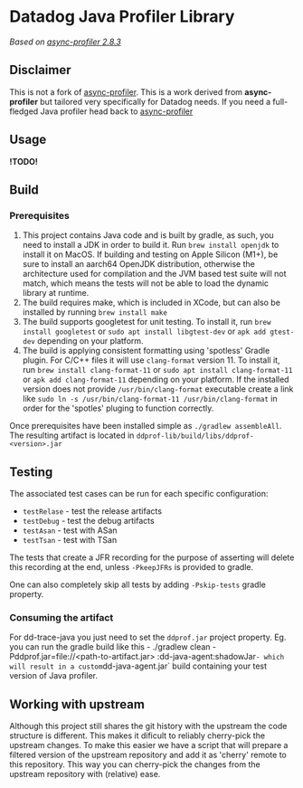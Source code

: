# Datadog Java Profiler Library
_Based on [async-profiler 2.8.3](https://github.com/jvm-profiling-tools/java-profiler/releases/tag/v2.8.3)_

## Disclaimer
This is not a fork of [async-profiler](https://github.com/jvm-profiling-tools/async-profiler). This is a work derived from __async-profiler__ but tailored very specifically for Datadog needs.
If you need a full-fledged Java profiler head back to [async-profiler](https://github.com/jvm-profiling-tools/async-profiler)

## Usage
**!TODO!**


## Build

### Prerequisites
1. This project contains Java code and is built by gradle, as such, you need to install a JDK in order to build it. Run `brew install openjdk` to install it on MacOS.
   If building and testing on Apple Silicon (M1+), be sure to install an aarch64 OpenJDK distribution, otherwise the architecture used for compilation and the JVM based test suite will not match, which means the tests will not be able to load the dynamic library at runtime.
2. The build requires make, which is included in XCode, but can also be installed by running `brew install make`
3. The build supports googletest for unit testing. To install it, run `brew install googletest` or `sudo apt install libgtest-dev` or `apk add gtest-dev` depending on your platform.
4. The build is applying consistent formatting using 'spotless' Gradle plugin. For C/C++ files it will use `clang-format` version 11. To install it, run `brew install clang-format-11` or `sudo apt install clang-format-11` or `apk add clang-format-11` depending on your platform. If the installed version does not provide `/usr/bin/clang-format` executable create a link like `sudo ln -s /usr/bin/clang-format-11 /usr/bin/clang-format` in order for the 'spotles' pluging to function correctly.


Once prerequisites have been installed simple as `./gradlew assembleAll`. The resulting artifact is located in `ddprof-lib/build/libs/ddprof-<version>.jar`

## Testing
The associated test cases can be run for each specific configuration:
- `testRelase` - test the release artifacts
- `testDebug`  - test the debug artifacts
- `testAsan`   - test with ASan
- `testTsan`   - test with TSan

The tests that create a JFR recording for the purpose of asserting will delete this recording at the end, unless `-PkeepJFRs` is provided to gradle.

One can also completely skip all tests by adding `-Pskip-tests` gradle property.


### Consuming the artifact
For dd-trace-java you just need to set the `ddprof.jar` project property.
Eg. you can run the gradle build like this - ./gradlew clean -Pddprof.jar=file://<path-to-artifact.jar> :dd-java-agent:shadowJar` - which will result in a custom `dd-java-agent.jar` build containing your test version of Java profiler.

## Working with upstream
Although this project still shares the git history with the upstream the code structure is different. This makes it dificult to reliably
cherry-pick the upstream changes. To make this easier we have a script that will prepare a filtered version of the upstream repository
and add it as 'cherry' remote to this repository. This way you can cherry-pick the changes from the upstream repository with (relative) ease.
